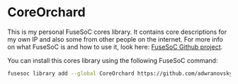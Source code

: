 # CoreOrchard
This is my personal FuseSoC cores library. It contains core descriptions for my own IP and also some from other people
on the internet. For more info on what FuseSoC is and how to use it, look here: [FuseSoC Github project](https://github.com/olofk/fusesoc).

You can install this cores library using the following FuseSoC command:
```bash
fusesoc library add --global CoreOrchard https://github.com/adwranovsky/CoreOrchard.git
```
